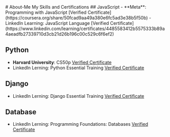 <base target="_blank">
# About-Me
My Skills and Certifications
## JavaScript
- **Meta**: Programming with JavaScript [Verified Certificate](https://coursera.org/share/50fcad9aa49a380e6fc5ad3e38b5f50b)
- LinkedIn Learning: JavaScript Language [Verified Certificate](https://www.linkedin.com/learning/certificates/4485583412b5575333b89a4aeadfb27339710d3cb21d26b196c00c529c6f6ef2)

## Python
- **Harvard University**: CS50p [Verified Certificate](https://certificates.cs50.io/a196319e-fe7a-4e24-a739-1a5ba96b152d.pdf?size=letter)
- LinkedIn Lerning: Python Essential Training [Verified Certificate](https://www.linkedin.com/learning/certificates/57186cada648dab47fcc684fcca29f459d52af43fc177ef9cfb469374cd05e41)

## Django
- LinkedIn Lerning: Django Essential Training [Verified Certificate](https://www.linkedin.com/learning/certificates/2ffdf6d6d12d6f589aeb474347a80425db30a4344e5e05f1f911103fe513c65b)

## Database
- LinkedIn Lerning: Programming Foundations: Databases [Verified Certificate](https://www.linkedin.com/learning/certificates/f669e03a589bb602dfd4932b5367f663286d4ae7199ccf938fcf93dee4d9d4e5)
